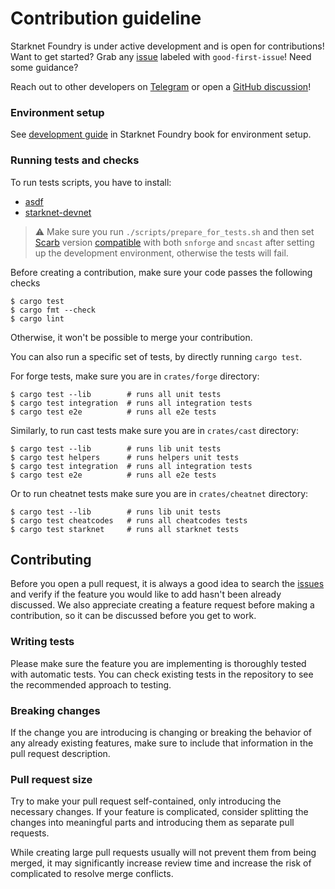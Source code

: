 # Contribution guideline

Starknet Foundry is under active development and is open for contributions!
Want to get started?
Grab any [issue](https://github.com/foundry-rs/starknet-foundry/issues) labeled with `good-first-issue`!
Need some guidance?

Reach out to other developers on [Telegram](https://t.me/+d8ULaPxeRqlhMDNk) or open
a [GitHub discussion](https://github.com/foundry-rs/starknet-foundry/discussions)!

### Environment setup

See [development guide](https://foundry-rs.github.io/starknet-foundry/development/environment-setup.html) in Starknet
Foundry book for environment setup.

### Running tests and checks

To run tests scripts, you have to install:

- [asdf](https://asdf-vm.com/guide/getting-started.html)
- [starknet-devnet](https://0xspaceshard.github.io/starknet-devnet/docs/intro)

> ⚠️ Make sure you run `./scripts/prepare_for_tests.sh`
> and then set [Scarb](https://docs.swmansion.com/scarb/) version 
> [compatible](https://github.com/foundry-rs/starknet-foundry/releases) with both `snforge` and `sncast`
> after setting up the development environment, otherwise the tests will fail.

Before creating a contribution, make sure your code passes the following checks

```shell
$ cargo test
$ cargo fmt --check
$ cargo lint
```

Otherwise, it won't be possible to merge your contribution.

You can also run a specific set of tests, by directly running `cargo test`.

For forge tests, make sure you are in `crates/forge` directory:
```shell
$ cargo test --lib        # runs all unit tests
$ cargo test integration  # runs all integration tests
$ cargo test e2e          # runs all e2e tests
```

Similarly, to run cast tests make sure you are in `crates/cast` directory:
```shell
$ cargo test --lib        # runs lib unit tests
$ cargo test helpers      # runs helpers unit tests
$ cargo test integration  # runs all integration tests
$ cargo test e2e          # runs all e2e tests
```

Or to run cheatnet tests make sure you are in `crates/cheatnet` directory:
```shell
$ cargo test --lib        # runs lib unit tests
$ cargo test cheatcodes   # runs all cheatcodes tests
$ cargo test starknet     # runs all starknet tests
```

## Contributing

Before you open a pull request, it is always a good idea to search
the [issues](https://github.com/foundry-rs/starknet-foundry/issues) and verify if the feature you would like
to add hasn't been already discussed.
We also appreciate creating a feature request before making a contribution, so it can be discussed before you get to
work.

### Writing tests

Please make sure the feature you are implementing is thoroughly tested with automatic tests.
You can check existing tests in the repository to see the recommended approach to testing.

### Breaking changes

If the change you are introducing is changing or breaking the behavior of any already existing features, make sure to
include that information in the pull request description.

### Pull request size

Try to make your pull request self-contained, only introducing the necessary changes.
If your feature is complicated,
consider splitting the changes into meaningful parts and introducing them as separate pull requests.

While creating large pull requests usually will not prevent them from being merged, it may significantly increase review
time and increase the risk of complicated to resolve merge conflicts.
